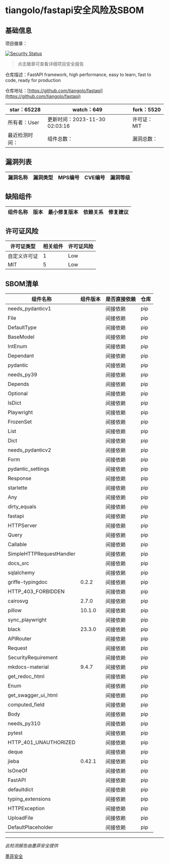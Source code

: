 # tiangolo/fastapi安全风险及SBOM

## 基础信息

项目徽章：

[![Security Status](https://www.murphysec.com/platform3/v31/badge/1729934607377190912.svg)](https://www.murphysec.com/console/report/1724498421639241728/1729934607377190912)

> 点击徽章可查看详细项目安全报告

仓库描述：FastAPI framework, high performance, easy to learn, fast to code, ready for production

仓库地址：[https://github.com/tiangolo/fastapi](https://github.com/tiangolo/fastapi)

| star：65228 | watch：649 | fork：5520 |
| ----------- | -------------- | ------------ |
| 所有者：User | 更新时间：2023-11-30 02:03:16 | 许可证：MIT |
| 最近检测时间： | 组件总数： | 漏洞总数： |




## 漏洞列表

| 漏洞名称 | 漏洞类型 | MPS编号 | CVE编号 | 漏洞等级 |
| ------- | ------ | ------- | ------ | ----- |





## 缺陷组件

| 组件名称 | 版本 | 最小修复版本 | 依赖关系 | 修复建议 |
| -------- | ---- | ------------ | -------- | -------- |





## 许可证风险

| 许可证类型 | 相关组件 | 许可证风险 |
| ---------- | -------- | ---------- |
|自定义许可证|1|Low|
|MIT|5|Low|




## SBOM清单

| 组件名称 | 组件版本 | 是否直接依赖 | 仓库 |
| -------- | -------- | ------------ | ---- |
|needs_pydanticv1||间接依赖|pip|
|File||间接依赖|pip|
|DefaultType||间接依赖|pip|
|BaseModel||间接依赖|pip|
|IntEnum||间接依赖|pip|
|Dependant||间接依赖|pip|
|pydantic||间接依赖|pip|
|needs_py39||间接依赖|pip|
|Depends||间接依赖|pip|
|Optional||间接依赖|pip|
|IsDict||间接依赖|pip|
|Playwright||间接依赖|pip|
|FrozenSet||间接依赖|pip|
|List||间接依赖|pip|
|Dict||间接依赖|pip|
|needs_pydanticv2||间接依赖|pip|
|Form||间接依赖|pip|
|pydantic_settings||间接依赖|pip|
|Response||间接依赖|pip|
|starlette||间接依赖|pip|
|Any||间接依赖|pip|
|dirty_equals||间接依赖|pip|
|fastapi||间接依赖|pip|
|HTTPServer||间接依赖|pip|
|Query||间接依赖|pip|
|Callable||间接依赖|pip|
|SimpleHTTPRequestHandler||间接依赖|pip|
|docs_src||间接依赖|pip|
|sqlalchemy||间接依赖|pip|
|griffe-typingdoc|0.2.2|间接依赖|pip|
|HTTP_403_FORBIDDEN||间接依赖|pip|
|cairosvg|2.7.0|间接依赖|pip|
|pillow|10.1.0|间接依赖|pip|
|sync_playwright||间接依赖|pip|
|black|23.3.0|间接依赖|pip|
|APIRouter||间接依赖|pip|
|Request||间接依赖|pip|
|SecurityRequirement||间接依赖|pip|
|mkdocs-material|9.4.7|间接依赖|pip|
|get_redoc_html||间接依赖|pip|
|Enum||间接依赖|pip|
|get_swagger_ui_html||间接依赖|pip|
|computed_field||间接依赖|pip|
|Body||间接依赖|pip|
|needs_py310||间接依赖|pip|
|pytest||间接依赖|pip|
|HTTP_401_UNAUTHORIZED||间接依赖|pip|
|deque||间接依赖|pip|
|jieba|0.42.1|间接依赖|pip|
|IsOneOf||间接依赖|pip|
|FastAPI||间接依赖|pip|
|defaultdict||间接依赖|pip|
|typing_extensions||间接依赖|pip|
|HTTPException||间接依赖|pip|
|UploadFile||间接依赖|pip|
|DefaultPlaceholder||间接依赖|pip|


------

*此检测报告由墨菲安全提供*

[墨菲安全](www.murphysec.com)